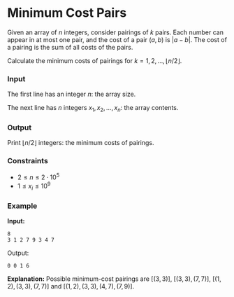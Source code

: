 # Minimum Cost Pairs

Given an array of $n$ integers, consider pairings of $k$ pairs. Each number can appear in at most one pair, and the cost
of a pair $(a,b)$ is $|a-b|$. The cost of a pairing is the sum of all costs of the pairs.

Calculate the minimum costs of pairings for $k=1,2,\dots,\lfloor n/2 \rfloor$.

### Input

The first line has an integer $n$: the array size.

The next line has $n$ integers $x_1,x_2,\dots,x_n$: the array contents.

### Output

Print $\lfloor n/2 \rfloor$ integers: the minimum costs of pairings.

### Constraints

* $2 \le n \le 2 \cdot 10^5$
* $1 \le x_i \le 10^9$

### Example

**Input:**

```
8
3 1 2 7 9 3 4 7
```

Output:

```
0 0 1 6
```

**Explanation:** Possible minimum-cost pairings are $[(3,3)]$, $[(3,3),(7,7)]$, $[(1,2),(3,3),(7,7)]$
and $[(1,2),(3,3),(4,7),(7,9)]$.
